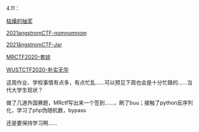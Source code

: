 4.11：

[枯燥的抽奖](https://inanb.github.io/2021/04/11/%E6%9E%AF%E7%87%A5%E7%9A%84%E6%8A%BD%E5%A5%96/)

[2021angstromCTF-nomnomnom](https://inanb.github.io/2021/04/11/2021angstromCTF-nomnomnom/)

[2021ångstromCTF-Jar](https://inanb.github.io/2021/04/11/2021angstromCTF-Jar/)

[MRCTF2020-套娃](https://inanb.github.io/2021/04/11/MRCTF2020-套娃/)

[WUSTCTF2020-朴实无华](https://inanb.github.io/2021/04/12/WUSTCTF2020-朴实无华/)

这周作业、学校事情有点多，有点忙乱……可以预见下周也会是十分忙碌的……当代大学生现状？

做了几道外国赛题，MRctf写出来一个签到……，刷了buu；接触了python反序列化，学习了php伪随机数，bypass

还是要保持学习啊……

